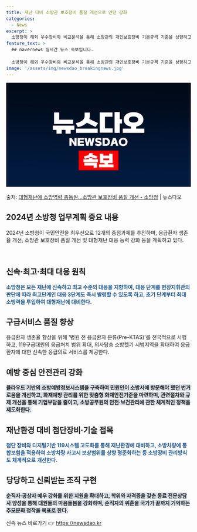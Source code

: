 ```yaml
---
title: 재난 대비 소방관 보호장비 품질 개선으로 안전 강화
categories:
  - News
excerpt: >
  소방청이 해외 우수장비와 비교분석을 통해 소방관의 개인보호장비 기본규격 기준을 상향하고 헬멧을 경량화(무게 …
feature_text: >
  ## navernews 실시간 뉴스 속보입니다.

  소방청이 해외 우수장비와 비교분석을 통해 소방관의 개인보호장비 기본규격 기준을 상향하고 헬멧을 경량화(무게 …
image: '/assets/img/newsdao_breakingnews.jpg'
---
```


![뉴스다오 속보](/assets/img/newsdao_breakingnews.jpg)

<p>출처: <a href="https://newsdao.kr/3136" rel="dofollow">대형재난에 소방역량 총동원…소방관 보호장비 품질 개선 - 소방청</a> | 뉴스다오</p>

<h2 data-ke-size="size26">2024년 소방청 업무계획 중요 내용</h2>
2024년 소방청이 국민안전을 최우선으로 12개의 중점과제를 추진하며, 응급환자 생존율 개선, 소방관 보호장비 품질 개선 및 대형재난 대응 능력 강화 등을 계획하고 있다.

<p data-ke-size="size16">&nbsp;</p>

<h2 data-ke-size="size24">신속·최고·최대 대응 원칙</h2>
<b><span style="color: #1a5490;">소방청은 모든 재난에 신속하고 최고 수준의 대응을 지향하여, 대응 단계를 현장지휘관의 판단에 따라 최고단계인 대응 3단계도 즉시 발령할 수 있도록 하고, 초기 단계부터 최대 소방력을 투입하여 대형재난에 대비한다.</span></b>

<h2 data-ke-size="size24">구급서비스 품질 향상</h2>
응급환자 생존율 향상을 위해 '병원 전 응급환자 분류(Pre-KTAS)'를 전국적으로 시행하고, 119구급대원의 응급처치 범위 확대, 의사탑승 소방헬기 시범지역을 확대하여 응급환자에 대한 신속한 응급의료 서비스를 제공한다.

<h2 data-ke-size="size24">예방 중심 안전관리 강화</h2>
<b><span style="background-color: #21538527;">클라우드 기반의 소방예방정보시스템을 구축하여 민원인이 소방서에 방문해야 했던 번거로움을 개선하고, 화재예방 관리를 위한 맞춤형 화재안전기준을 마련하며, 관련절차와 규제 개선을 통해 기업부담을 줄이고, 소방공무원의 안전·보건관리에 관한 체계적인 정책을 제도화한다.</span></b>

<h2 data-ke-size="size24">재난환경 대비 첨단장비·기술 접목</h2>
<b><span style="color: #1a5490;">첨단 장비와 디지털기반 119시스템 고도화를 통해 재난환경에 대비하고, 소방차량에 통합보험을 적용하여 소방차량 사고시 보상범위를 상향 평준화하는 등 소방장비 관리방식도 체계적으로 개선한다.</span></b>

<h2 data-ke-size="size24">당당하고 신뢰받는 조직 구현</h2>
<b><span style="background-color: #21538527;">순직자·공상자 예우 강화를 위한 지원을 확대하고, 학위와 자격증을 갖춘 동료 전문상담사 양성을 통해 대원들의 마음돌봄을 강화하며, 순직자의 위훈을 국가가 끝까지 기억하는 추모문화 정착을 목표로 한다.</span></b>
 

신속 뉴스 바로가기 👉 <a href="https://newsdao.kr" rel="dofollow">https://newsdao.kr</a>


